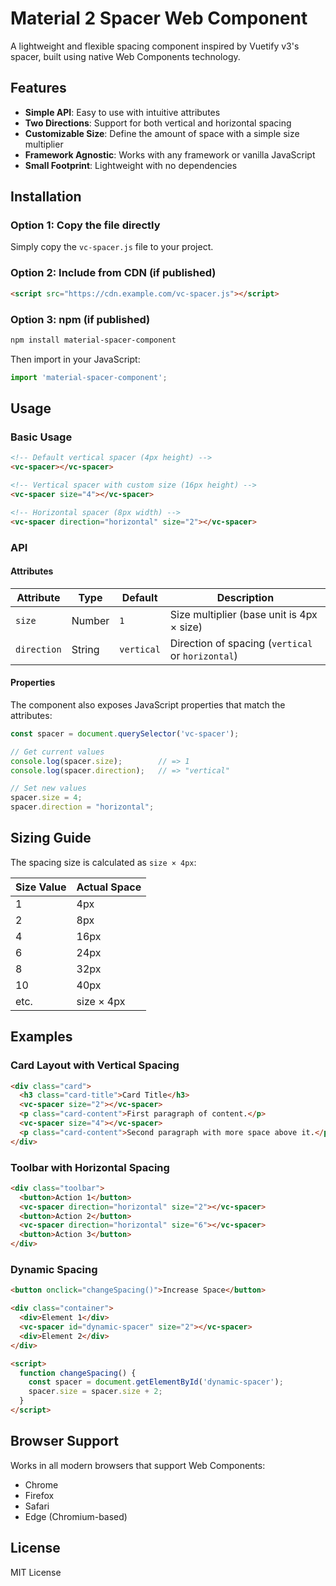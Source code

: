 # Material 2 Spacer Web Component

A lightweight and flexible spacing component inspired by Vuetify v3's spacer, built using native Web Components technology.

## Features

- **Simple API**: Easy to use with intuitive attributes
- **Two Directions**: Support for both vertical and horizontal spacing
- **Customizable Size**: Define the amount of space with a simple size multiplier
- **Framework Agnostic**: Works with any framework or vanilla JavaScript
- **Small Footprint**: Lightweight with no dependencies

## Installation

### Option 1: Copy the file directly

Simply copy the `vc-spacer.js` file to your project.

### Option 2: Include from CDN (if published)

```html
<script src="https://cdn.example.com/vc-spacer.js"></script>
```

### Option 3: npm (if published)

```bash
npm install material-spacer-component
```

Then import in your JavaScript:

```javascript
import 'material-spacer-component';
```

## Usage

### Basic Usage

```html
<!-- Default vertical spacer (4px height) -->
<vc-spacer></vc-spacer>

<!-- Vertical spacer with custom size (16px height) -->
<vc-spacer size="4"></vc-spacer>

<!-- Horizontal spacer (8px width) -->
<vc-spacer direction="horizontal" size="2"></vc-spacer>
```

### API

#### Attributes

| Attribute  | Type    | Default    | Description                                          |
|------------|---------|------------|------------------------------------------------------|
| `size`     | Number  | `1`        | Size multiplier (base unit is 4px × size)            |
| `direction`| String  | `vertical` | Direction of spacing (`vertical` or `horizontal`)    |

#### Properties

The component also exposes JavaScript properties that match the attributes:

```javascript
const spacer = document.querySelector('vc-spacer');

// Get current values
console.log(spacer.size);        // => 1
console.log(spacer.direction);   // => "vertical"

// Set new values
spacer.size = 4;
spacer.direction = "horizontal";
```

## Sizing Guide

The spacing size is calculated as `size × 4px`:

| Size Value | Actual Space |
|------------|--------------|
| 1          | 4px          |
| 2          | 8px          |
| 4          | 16px         |
| 6          | 24px         |
| 8          | 32px         |
| 10         | 40px         |
| etc.       | size × 4px   |

## Examples

### Card Layout with Vertical Spacing

```html
<div class="card">
  <h3 class="card-title">Card Title</h3>
  <vc-spacer size="2"></vc-spacer>
  <p class="card-content">First paragraph of content.</p>
  <vc-spacer size="4"></vc-spacer>
  <p class="card-content">Second paragraph with more space above it.</p>
</div>
```

### Toolbar with Horizontal Spacing

```html
<div class="toolbar">
  <button>Action 1</button>
  <vc-spacer direction="horizontal" size="2"></vc-spacer>
  <button>Action 2</button>
  <vc-spacer direction="horizontal" size="6"></vc-spacer>
  <button>Action 3</button>
</div>
```

### Dynamic Spacing

```html
<button onclick="changeSpacing()">Increase Space</button>

<div class="container">
  <div>Element 1</div>
  <vc-spacer id="dynamic-spacer" size="2"></vc-spacer>
  <div>Element 2</div>
</div>

<script>
  function changeSpacing() {
    const spacer = document.getElementById('dynamic-spacer');
    spacer.size = spacer.size + 2;
  }
</script>
```

## Browser Support

Works in all modern browsers that support Web Components:
- Chrome
- Firefox
- Safari
- Edge (Chromium-based)

## License

MIT License